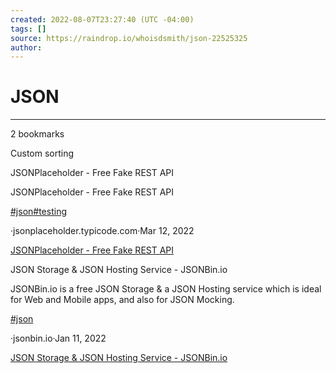 ```yaml
---
created: 2022-08-07T23:27:40 (UTC -04:00)
tags: []
source: https://raindrop.io/whoisdsmith/json-22525325
author: 
---
```


# JSON

---
2 bookmarks

Custom sorting

JSONPlaceholder - Free Fake REST API

JSONPlaceholder - Free Fake REST API

[#json](https://raindrop.io/whoisdsmith/json-22525325/search/sort=-sort&perpage=30&page=0&search=%23json)[#testing](https://raindrop.io/whoisdsmith/json-22525325/search/sort=-sort&perpage=30&page=0&search=%23testing)

·jsonplaceholder.typicode.com·Mar 12, 2022

[JSONPlaceholder - Free Fake REST API](https://jsonplaceholder.typicode.com/)

JSON Storage & JSON Hosting Service - JSONBin.io

JSONBin.io is a free JSON Storage & a JSON Hosting service which is ideal for Web and Mobile apps, and also for JSON Mocking.

[#json](https://raindrop.io/whoisdsmith/json-22525325/search/sort=-sort&perpage=30&page=0&search=%23json)

·jsonbin.io·Jan 11, 2022

[JSON Storage & JSON Hosting Service - JSONBin.io](https://jsonbin.io/?ref=producthunt)
